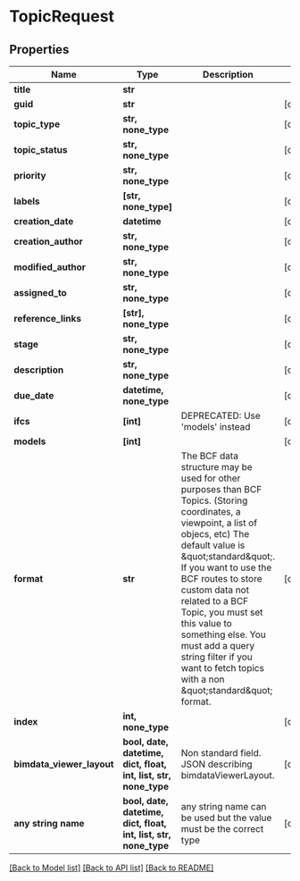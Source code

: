 # TopicRequest


## Properties
Name | Type | Description | Notes
------------ | ------------- | ------------- | -------------
**title** | **str** |  | 
**guid** | **str** |  | [optional] 
**topic_type** | **str, none_type** |  | [optional] 
**topic_status** | **str, none_type** |  | [optional] 
**priority** | **str, none_type** |  | [optional] 
**labels** | **[str, none_type]** |  | [optional] 
**creation_date** | **datetime** |  | [optional] 
**creation_author** | **str, none_type** |  | [optional] 
**modified_author** | **str, none_type** |  | [optional] 
**assigned_to** | **str, none_type** |  | [optional] 
**reference_links** | **[str], none_type** |  | [optional] 
**stage** | **str, none_type** |  | [optional] 
**description** | **str, none_type** |  | [optional] 
**due_date** | **datetime, none_type** |  | [optional] 
**ifcs** | **[int]** | DEPRECATED: Use &#39;models&#39; instead | [optional] 
**models** | **[int]** |  | [optional] 
**format** | **str** |          The BCF data structure may be used for other purposes than BCF Topics. (Storing coordinates, a viewpoint, a list of objecs, etc)         The default value is \&quot;standard\&quot;.         If you want to use the BCF routes to store custom data not related to a BCF Topic, you must set this value to something else.         You must add a query string filter if you want to fetch topics with a non \&quot;standard\&quot; format.          | [optional] 
**index** | **int, none_type** |  | [optional] 
**bimdata_viewer_layout** | **bool, date, datetime, dict, float, int, list, str, none_type** | Non standard field. JSON describing bimdataViewerLayout. | [optional] 
**any string name** | **bool, date, datetime, dict, float, int, list, str, none_type** | any string name can be used but the value must be the correct type | [optional]

[[Back to Model list]](../README.md#documentation-for-models) [[Back to API list]](../README.md#documentation-for-api-endpoints) [[Back to README]](../README.md)


